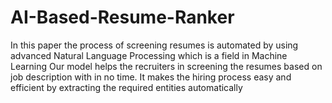 # AI-Based-Resume-Ranker
 In this paper the process of screening resumes is automated by  using advanced Natural Language Processing which is a field in Machine Learning  Our model helps the recruiters in screening the resumes based on job description  with in no time. It makes the hiring process easy and efficient by extracting the  required entities automatically
